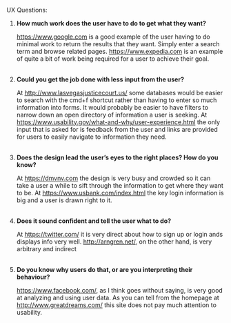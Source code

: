 UX Questions:

<ol>
  <li><b>How much work does the user have to do to get what they want?</b>

  https://www.google.com is a good example of the user having to do minimal work to return the results that they want. Simply enter a search term and browse related pages. https://www.expedia.com is an example of quite a bit of work being required for a user to achieve their goal.<br /><br>

  </li>
  <li><b>Could you get the job done with less input from the user?</b>

  At http://www.lasvegasjusticecourt.us/ some databases would be easier to search with the cmd+f shortcut rather than having to enter so much information into forms. It would probably be easier to have filters to narrow down an open directory of information a user is seeking. At https://www.usability.gov/what-and-why/user-experience.html the only input that is asked for is feedback from the user and links are provided for users to easily navigate to information they need.<br /><br>

  </li>
  <li><b>Does the design lead the user’s eyes to the right places? How do you know?</b>

At https://dmvnv.com the design is very busy and crowded so it can take a user a while to sift through the information to get where they want to be. At https://www.usbank.com/index.html the key login information is big and a user is drawn right to it.<br /><br>

  </li>
  <li><b>Does it sound confident and tell the user what to do?</b>

At https://twitter.com/ it is very direct about how to sign up or login ands displays info very well. http://arngren.net/, on the other hand, is very arbitrary and indirect<br /><br>

  </li>
  <li><b>Do you know why users do that, or are you interpreting their behaviour?</b>

https://www.facebook.com/, as I think goes without saying, is very good at analyzing and using user data. As you can tell from the homepage at http://www.greatdreams.com/ this site does not pay much attention to usability.

  </li>
</ol>
